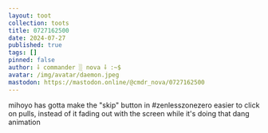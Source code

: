 ```yaml
---
layout: toot
collection: toots
title: 0727162500
date: 2024-07-27
published: true
tags: []
pinned: false
author: ⸸ commander ░ nova ⸸ :~$
avatar: /img/avatar/daemon.jpeg
mastodon: https://mastodon.online/@cmdr_nova/0727162500
---
```


mihoyo has gotta make the "skip" button in #zenlesszonezero easier to click on pulls, instead of it fading out with the screen while it's doing that dang animation

